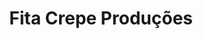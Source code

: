 ---
title: Fita Crepe Produções
logoFitaCrepe: /assets/uploads/fita-crepe-logo.png
bannerFitaCrepe: /assets/uploads/bastidores.jpg
cameraText: Produção de filmes e peças publicitárias. Trazemos uma solução completa para você com equipamentos modernos e produção sob-medida. 
computerText: Edição e finalização de vídeos, motion design e branding. Criamos soluções visuais prontas para mídias sociais, cinema e TV.
fotoContentFitaCrepe: /assets/uploads/foto_site.jpg
contentFitaCrepe: >-
  ### Dizem por aí que não se faz cinema sem fita crepe. Nós concordamos.


  A Fita Crepe é uma produtora audiovisual situada em Campinas - SP, fundada em 2018, que tem como meta produzir os mais diversos audiovisuais, como curtas-metragens, filmes publicitários, videoclipes, videos institucionais, entre outros. Realizou os projetos “Mandela II”, “A Previsão do Pôr do Sol”, “Culpa” e “Mata”.
---